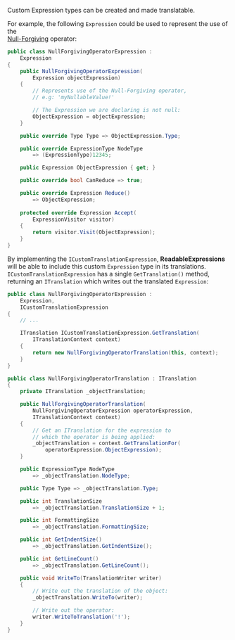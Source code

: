 Custom Expression types can be created and made translatable.

For example, the following `Expression` could be used to represent the use of the  
[Null-Forgiving](https://docs.microsoft.com/en-us/dotnet/csharp/language-reference/operators/null-forgiving) 
operator:

```cs
public class NullForgivingOperatorExpression : 
    Expression
{
    public NullForgivingOperatorExpression(
        Expression objectExpression)
    {
        // Represents use of the Null-Forgiving operator, 
        // e.g: 'myNullableValue!'

        // The Expression we are declaring is not null:
        ObjectExpression = objectExpression;
    }

    public override Type Type => ObjectExpression.Type;

    public override ExpressionType NodeType 
        => (ExpressionType)12345;

    public Expression ObjectExpression { get; }

    public override bool CanReduce => true;

    public override Expression Reduce() 
        => ObjectExpression;
    
    protected override Expression Accept(
        ExpressionVisitor visitor)
    {
        return visitor.Visit(ObjectExpression);
    }
}
```

By implementing the `ICustomTranslationExpression`, **ReadableExpressions** will be able to include
this custom `Expression` type in its translations. `ICustomTranslationExpression` has a single 
`GetTranslation()` method, returning an `ITranslation` which writes out the translated `Expression`:

```cs
public class NullForgivingOperatorExpression : 
    Expression,
    ICustomTranslationExpression
{
    // ...

    ITranslation ICustomTranslationExpression.GetTranslation(
        ITranslationContext context)
    {
        return new NullForgivingOperatorTranslation(this, context);
    }
}

public class NullForgivingOperatorTranslation : ITranslation
{
    private ITranslation _objectTranslation;

    public NullForgivingOperatorTranslation(
        NullForgivingOperatorExpression operatorExpression,
        ITranslationContext context)
    {
        // Get an ITranslation for the expression to 
        // which the operator is being applied:
        _objectTranslation = context.GetTranslationFor(
            operatorExpression.ObjectExpression);
    }

    public ExpressionType NodeType
        => _objectTranslation.NodeType;

    public Type Type => _objectTranslation.Type;

    public int TranslationSize
        => _objectTranslation.TranslationSize + 1;

    public int FormattingSize
        => _objectTranslation.FormattingSize;

    public int GetIndentSize()
        => _objectTranslation.GetIndentSize();

    public int GetLineCount()
        => _objectTranslation.GetLineCount();

    public void WriteTo(TranslationWriter writer)
    {
        // Write out the translation of the object:
        _objectTranslation.WriteTo(writer);

        // Write out the operator:
        writer.WriteToTranslation('!');
    }
}
```